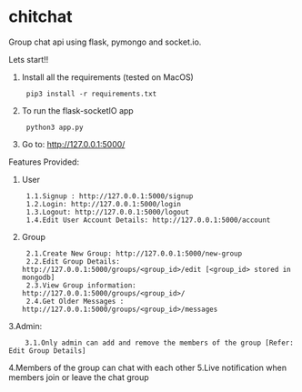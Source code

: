 # chitchat
Group chat api using flask, pymongo and socket.io. 

Lets start!!
1. Install all the requirements (tested on MacOS)
	
		pip3 install -r requirements.txt
2. To run the flask-socketIO app
		
		python3 app.py
3. Go to:  http://127.0.0.1:5000/
			

Features Provided:
1. User
	
		1.1.Signup : http://127.0.0.1:5000/signup
		1.2.Login: http://127.0.0.1:5000/login
		1.3.Logout: http://127.0.0.1:5000/logout
		1.4.Edit User Account Details: http://127.0.0.1:5000/account
2. Group

		2.1.Create New Group: http://127.0.0.1:5000/new-group
		2.2.Edit Group Details: http://127.0.0.1:5000/groups/<group_id>/edit [<group_id> stored in mongodb]
		2.3.View Group information:  http://127.0.0.1:5000/groups/<group_id>/
		2.4.Get Older Messages : http://127.0.0.1:5000/groups/<group_id>/messages
3.Admin:
		
		3.1.Only admin can add and remove the members of the group [Refer: Edit Group Details]
4.Members of the group can chat with each other
5.Live notification when members join or leave the chat group


		

